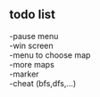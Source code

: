 ## todo list  
-pause menu  
-win screen  
-menu to choose map  
-more maps  
-marker  
-cheat (bfs,dfs,...)

